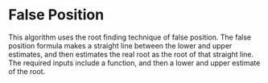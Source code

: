 False Position
==============

This algorithm uses the root finding technique of false position. The false position formula makes a straight line between the lower and upper estimates, and then estimates the real root as the root of that straight line. The
required inputs include a function, and then a lower and upper estimate
of the root.
